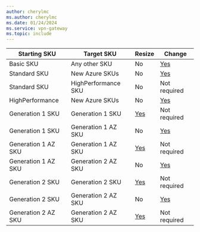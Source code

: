 ```yaml
---
author: cherylmc
ms.author: cherylmc
ms.date: 01/24/2024
ms.service: vpn-gateway
ms.topic: include
---
```


| Starting SKU | Target SKU | Resize| Change|
| --- | --- |--- | --- |
| Basic SKU | Any other SKU | No | [Yes](../articles/vpn-gateway/gateway-sku-change.md) |
| Standard SKU | New Azure SKUs | No | [Yes](../articles/vpn-gateway/gateway-sku-change.md) |
| Standard SKU | HighPerformance SKU | No| Not required |
| HighPerformance | New Azure SKUs | No | [Yes](../articles/vpn-gateway/gateway-sku-change.md) |
| Generation 1 SKU | Generation 1 SKU | [Yes](../articles/vpn-gateway/gateway-sku-resize.md)| Not required |
| Generation 1 SKU | Generation 1 AZ SKU | No | [Yes](../articles/vpn-gateway/gateway-sku-change.md) |
| Generation 1 AZ SKU | Generation 1 AZ SKU | [Yes](../articles/vpn-gateway/gateway-sku-resize.md) | Not required |
| Generation 1 AZ SKU | Generation 2 AZ SKU | No | [Yes](../articles/vpn-gateway/gateway-sku-change.md) |
| Generation 2 SKU | Generation 2 SKU | [Yes](../articles/vpn-gateway/gateway-sku-resize.md) | Not required |
| Generation 2 SKU | Generation 2 AZ SKU | No | [Yes](../articles/vpn-gateway/gateway-sku-change.md) |
| Generation 2 AZ SKU | Generation 2 AZ SKU |[Yes](../articles/vpn-gateway/gateway-sku-resize.md) | Not required |
